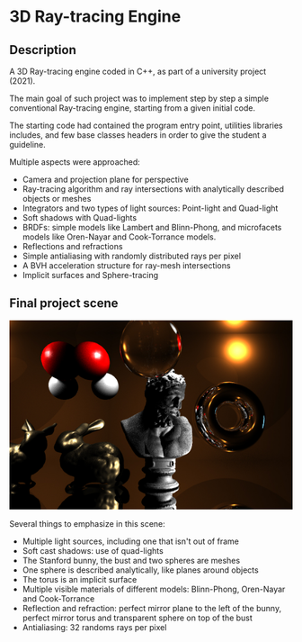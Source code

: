 # 3D Ray-tracing Engine

## Description

A 3D Ray-tracing engine coded in C++, as part of a university project (2021).

The main goal of such project was to implement step by step a simple conventional Ray-tracing engine, starting from a given initial code.

The starting code had contained the program entry point, utilities libraries includes, and few base classes headers in order to give the student a guideline.

Multiple aspects were approached:
- Camera and projection plane for perspective
- Ray-tracing algorithm and ray intersections with analytically described objects or meshes
- Integrators and two types of light sources: Point-light and Quad-light
- Soft shadows with Quad-lights
- BRDFs: simple models like Lambert and Blinn-Phong, and microfacets models like Oren-Nayar and Cook-Torrance models.
- Reflections and refractions
- Simple antialiasing with randomly distributed rays per pixel
- A BVH acceleration structure for ray-mesh intersections
- Implicit surfaces and Sphere-tracing

## Final project scene

<p align=center>
  <img src="https://github.com/JinFrx/3d-ray-tracing-engine/blob/main/3d_engine_ray_tracing.jpg" alt="showcase image" style="width: 650px; max-width: 100%; height: auto" title="Click to enlarge picture" />
</p>

Several things to emphasize in this scene:
- Multiple light sources, including one that isn't out of frame
- Soft cast shadows: use of quad-lights
- The Stanford bunny, the bust and two spheres are meshes
- One sphere is described analytically, like planes around objects
- The torus is an implicit surface
- Multiple visible materials of different models: Blinn-Phong, Oren-Nayar and Cook-Torrance
- Reflection and refraction: perfect mirror plane to the left of the bunny, perfect mirror torus and transparent sphere on top of the bust
- Antialiasing: 32 randoms rays per pixel
